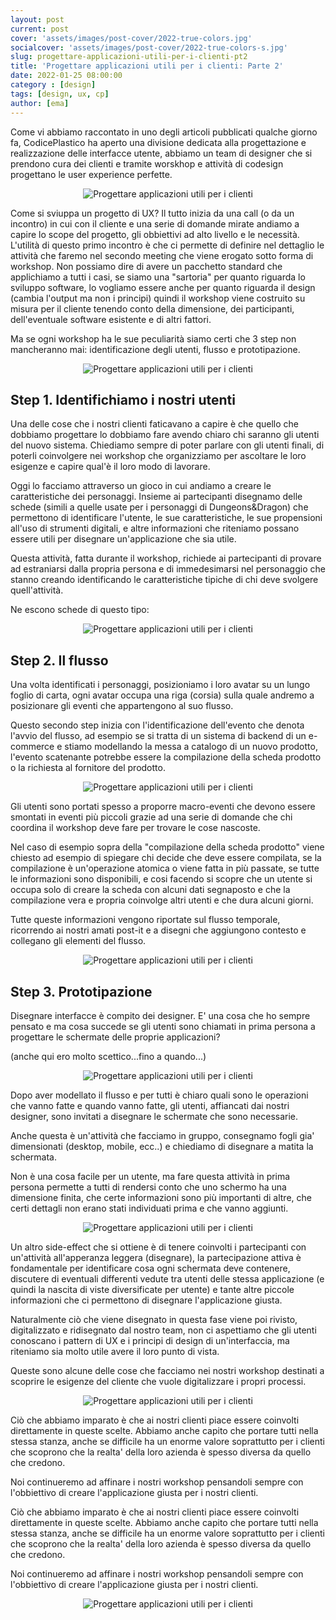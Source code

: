 ```yaml
---
layout: post
current: post
cover: 'assets/images/post-cover/2022-true-colors.jpg'
socialcover: 'assets/images/post-cover/2022-true-colors-s.jpg'
slug: progettare-applicazioni-utili-per-i-clienti-pt2
title: 'Progettare applicazioni utili per i clienti: Parte 2'
date: 2022-01-25 08:00:00
category : [design]
tags: [design, ux, cp]
author: [ema]
---
```


Come vi abbiamo raccontato in uno degli articoli pubblicati qualche giorno fa, CodicePlastico ha aperto una divisione dedicata alla progettazione e realizzazione delle interfacce utente, abbiamo un team di designer che si prendono cura dei clienti e tramite worskhop e attività di codesign progettano le user experience perfette.

<figure style="text-align:center"><img src="/assets/images/post-content/ema-designer/emadesigner_s_002.png" alt="Progettare applicazioni utili per i clienti" /></figure>

Come si sviuppa un progetto di UX? Il tutto inizia da una call (o da un incontro) in cui con il cliente e una serie di domande mirate andiamo a capire lo scope del progetto, gli obbiettivi ad alto livello e le necessità. L'utilità di questo primo incontro è che ci permette di definire nel dettaglio le attività che faremo nel secondo meeting che viene erogato sotto forma di workshop. Non possiamo dire di avere un pacchetto standard che applichiamo a tutti i casi, se siamo una "sartoria" per quanto riguarda lo sviluppo software, lo vogliamo essere anche per quanto riguarda il design (cambia l'output ma non i principi) quindi il workshop viene costruito su misura per il cliente tenendo conto della dimensione, dei participanti, dell'eventuale software esistente e di altri fattori.

Ma se ogni workshop ha le sue peculiarità siamo certi che 3 step non mancheranno mai: identificazione degli utenti, flusso e prototipazione.

<figure style="text-align:center"><img src="/assets/images/post-content/ema-designer/emadesigner_s_001.png" alt="Progettare applicazioni utili per i clienti" /></figure>

## Step 1. Identifichiamo i nostri utenti

Una delle cose che i nostri clienti faticavano a capire è che quello che dobbiamo progettare lo dobbiamo fare avendo chiaro chi saranno gli utenti del nuovo sistema. Chiediamo sempre di poter parlare con gli utenti finali, di poterli coinvolgere nei workshop che organizziamo per ascoltare le loro esigenze e capire qual'è il loro modo di lavorare.

Oggi lo facciamo attraverso un gioco in cui andiamo a creare le caratteristiche dei personaggi. Insieme ai partecipanti disegnamo delle schede (simili a quelle usate per i personaggi di Dungeons&Dragon)  che permettono di identificare l'utente, le sue caratteristiche, le sue propensioni all'uso di strumenti digitali, e altre informazioni che riteniamo possano essere utili per disegnare un'applicazione che sia utile.

Questa attività, fatta durante il workshop, richiede ai partecipanti di provare ad estraniarsi dalla propria persona e di immedesimarsi nel personaggio che stanno creando identificando le caratteristiche tipiche di chi deve svolgere quell'attività.

Ne escono schede di questo tipo:

<figure style="text-align:center"><img src="/assets/images/post-content/ema-designer/emadesigner_people.png" alt="Progettare applicazioni utili per i clienti" /></figure>

## Step 2. Il flusso

Una volta identificati i personaggi, posizioniamo i loro avatar su un lungo foglio di carta, ogni avatar occupa una riga (corsia) sulla quale andremo a posizionare gli eventi che appartengono al suo flusso.

Questo secondo step inizia con l'identificazione dell'evento che denota l'avvio del flusso, ad esempio se si tratta di un sistema di backend di un e-commerce e stiamo modellando la messa a catalogo di un nuovo prodotto, l'evento scatenante potrebbe essere la compilazione della scheda prodotto o la richiesta al fornitore del prodotto.

<figure style="text-align:center"><img src="/assets/images/post-content/ema-designer/emadesigner_s_004.png" alt="Progettare applicazioni utili per i clienti" /></figure>

Gli utenti sono portati spesso a proporre macro-eventi che devono essere smontati in eventi più piccoli grazie ad una serie di domande che chi coordina il workshop deve fare per trovare le cose nascoste.

Nel caso di esempio sopra della "compilazione della scheda prodotto" viene chiesto ad esempio di spiegare chi decide che deve essere compilata, se la compilazione è un'operazione atomica o viene fatta in più passate, se tutte le informazioni sono disponibili, e cosi facendo si scopre che un utente si occupa solo di creare la scheda con alcuni dati segnaposto e che la compilazione vera e propria coinvolge altri utenti e che dura alcuni giorni.

Tutte queste informazioni vengono riportate sul flusso temporale, ricorrendo ai nostri amati post-it e a disegni che aggiungono contesto e collegano gli elementi del flusso.

<figure style="text-align:center"><img src="/assets/images/post-content/ema-designer/emadesigner_flusso.png" alt="Progettare applicazioni utili per i clienti" /></figure>

## Step 3. Prototipazione

Disegnare interfacce è compito dei designer. E' una cosa che ho sempre pensato e ma cosa succede se gli utenti sono chiamati in prima persona a progettare le schermate delle proprie applicazioni?

(anche qui ero molto scettico...fino a quando...)

<figure style="text-align:center"><img src="/assets/images/post-content/ema-designer/emadesigner_s_005.png" alt="Progettare applicazioni utili per i clienti" /></figure>

Dopo aver modellato il flusso e per tutti è chiaro quali sono le operazioni che vanno fatte e quando vanno fatte, gli utenti, affiancati dai nostri designer, sono invitati a disegnare le schermate che sono necessarie.

Anche questa è un'attività che facciamo in gruppo, consegnamo fogli gia' dimensionati (desktop, mobile, ecc..) e chiediamo di disegnare a matita la schermata.

Non è una cosa facile per un utente, ma fare questa attività in prima persona permette a tutti di rendersi conto che uno schermo ha una dimensione finita, che certe informazioni sono più importanti di altre, che certi dettagli non erano stati individuati prima e che vanno aggiunti.

<figure style="text-align:center"><img src="/assets/images/post-content/ema-designer/emadesigner_xl_004.png" alt="Progettare applicazioni utili per i clienti" /></figure>

Un altro side-effect che si ottiene è di tenere coinvolti i partecipanti con un'attività all'apperanza leggera (disegnare), la partecipazione attiva è fondamentale per identificare cosa ogni schermata deve contenere, discutere di eventuali differenti vedute tra utenti delle stessa applicazione (e quindi la nascita di viste diversificate per utente) e tante altre piccole informazioni che ci permettono di disegnare l'applicazione giusta.

Naturalmente ciò che viene disegnato in questa fase viene poi rivisto, digitalizzato e ridisegnato dal nostro team, non ci aspettiamo che gli utenti conoscano i pattern di UX e i principi di design di un'interfaccia, ma riteniamo sia molto utile avere il loro punto di vista.

Queste sono alcune delle cose che facciamo nei nostri workshop destinati a scoprire le esigenze del cliente che vuole digitalizzare i propri processi.

<figure style="text-align:center"><img src="/assets/images/post-content/ema-designer/emadesigner_xl_005.png" alt="Progettare applicazioni utili per i clienti" /></figure>

Ciò che abbiamo imparato è che ai nostri clienti piace essere coinvolti direttamente in queste scelte. Abbiamo anche capito che portare tutti nella stessa stanza, anche se difficile ha un enorme valore soprattutto per i clienti che scoprono che la realta' della loro azienda è spesso diversa da quello che credono.

Noi continueremo ad affinare i nostri workshop pensandoli sempre con l'obbiettivo di creare l'applicazione giusta per i nostri clienti.

Ciò che abbiamo imparato è che ai nostri clienti piace essere coinvolti direttamente in queste scelte. Abbiamo anche capito che portare tutti nella stessa stanza, anche se difficile ha un enorme valore soprattutto per i clienti che scoprono che la realta' della loro azienda è spesso diversa da quello che credono.

Noi continueremo ad affinare i nostri workshop pensandoli sempre con l'obbiettivo di creare l'applicazione giusta per i nostri clienti.

<figure style="text-align:center"><img src="/assets/images/post-content/ema-designer/emadesigner_s_003.png" alt="Progettare applicazioni utili per i clienti" /></figure>